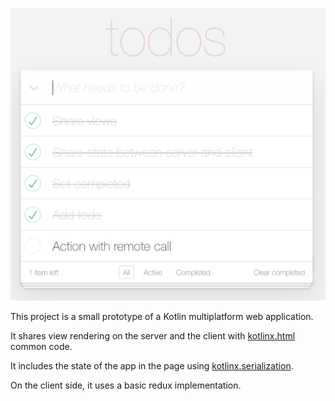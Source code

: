 
![app screen](docs/app-screen.png)


This project is a small prototype of a Kotlin multiplatform web application. 

It shares view rendering on the server and the client with 
[kotlinx.html](https://github.com/Kotlin/kotlinx.html) common code.

It includes the state of the app in the page using 
[kotlinx.serialization](https://github.com/Kotlin/kotlinx.serialization).

On the client side, it uses a basic redux implementation.